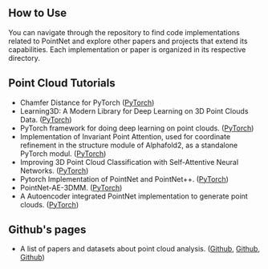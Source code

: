## How to Use

You can navigate through the repository to find code implementations related to PointNet and explore other papers and projects that extend its capabilities. Each implementation or paper is organized in its respective directory.


## Point Cloud Tutorials

* Chamfer Distance for PyTorch ([PyTorch](https://github.com/chrdiller/PyTorchChamferDistance))
* Learning3D: A Modern Library for Deep Learning on 3D Point Clouds Data. ([PyTorch](https://github.com/vinits5/learning3d))
* PyTorch framework for doing deep learning on point clouds. ([PyTorch](https://github.com/torch-points3d/torch-points3d))
* Implementation of Invariant Point Attention, used for coordinate refinement in the structure module of Alphafold2, as a standalone PyTorch modul. ([PyTorch](https:/github.com/lucidrains/invariant-point-attention))
* Improving 3D Point Cloud Classification with Self-Attentive Neural Networks. ([PyTorch](https://github.com/andersonnascimento/point-attention-net))
* Pytorch Implementation of PointNet and PointNet++. ([PyTorch](https://github.com/ProgrammerSakura/Pointnet_Pointnet2_pytorch-master))
* PointNet-AE-3DMM. ([PyTorch](https://github.com/YZWarren/PointNet-AE-3DMM))
* A Autoencoder integrated PointNet implementation to generate point clouds. ([PyTorch](https://github.com/aycandv/generative-pointnet))


## Github's pages
* A list of papers and datasets about point cloud analysis. ([Github](https://github.com/Yochengliu/awesome-point-cloud-analysis), [Github](https://github.com/NUAAXQ/awesome-point-cloud-analysis-2022#2022), [Github](https://github.com/lizhangjie316/Awesome-3D-Point-Cloud-Semantic-Segement))






